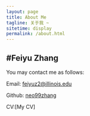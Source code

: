 ```yaml
---
layout: page
title: About Me
tagline: 关于我 ~
sitetime: display
permalink: /about.html
---
```


## #Feiyu Zhang

You may contact me as follows:

Email: <a href="mailto:feiyuz2@illinois.edu">feiyuz2@illinois.edu</a>

Github: [neo99zhang](https://github.com/neo99zhang)

CV:[My CV]


